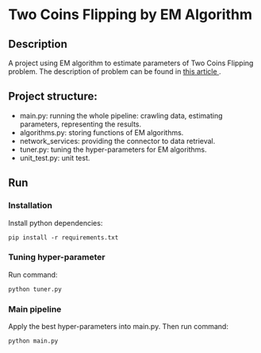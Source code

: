 # Two Coins Flipping by EM Algorithm
## Description
A project using EM algorithm to estimate parameters of Two Coins Flipping problem.
The description of problem can be found in <a href="https://ra-training.s3-us-west-1.amazonaws.com/DoBatzoglou_2008_EMAlgo.pdf"> this article </a>.

## Project structure:
 - main.py: running the whole pipeline: crawling data, estimating parameters, representing the results.
 - algorithms.py: storing functions of EM algorithms.
 - network_services: providing the connector to data retrieval.
 - tuner.py: tuning the hyper-parameters for EM algorithms.
 - unit_test.py: unit test.

## Run
### Installation
Install python dependencies:
    
    pip install -r requirements.txt

### Tuning hyper-parameter
Run command:

    python tuner.py

### 

### Main pipeline
Apply the best hyper-parameters into main.py. Then run command:

    python main.py